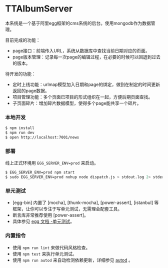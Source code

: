 # TTAlbumServer

本系统是一个基于阿里egg框架的cms系统的后台。使用mongodb作为数据管理。

目前完成的功能：
- page接口：前端传入URL，系统从数据库中查找当前日期对应的页面。
- page版本管理：记录每一次page的编辑过程，在必要的时候可以回退到过去的版本。

待开发的功能：
- 定时上线功能：urlmap模型加入日期和page的绑定，做到在制定的时间更新返回的page数据。
- 项目管理功能：多个页面已项目的形式组织在一起，方便后期页面查找。
- 子页面碎片：增加碎片数据模型，使得多个page能共享一个碎片。

### 本地开发
```bash
$ npm install
$ npm run dev
$ open http://localhost:7001/news
```

### 部署

线上正式环境用 `EGG_SERVER_ENV=prod` 来启动。

```bash
$ EGG_SERVER_ENV=prod npm start
$ sudo EGG_SERVER_ENV=prod nohup node dispatch.js > stdout.log 2> stderr.log &
```

### 单元测试
- [egg-bin] 内置了 [mocha], [thunk-mocha], [power-assert], [istanbul] 等框架，让你可以专注于写单元测试，无需理会配套工具。
- 断言库非常推荐使用 [power-assert]。
- 具体参见 [egg 文档 -单元测试](https://eggjs.org/zh-cn/core/unittest)。

### 内置指令

- 使用 `npm run lint` 来做代码风格检查。
- 使用 `npm test` 来执行单元测试。
- 使用 `npm run autod` 来自动检测依赖更新，详细参见 [autod](https://www.npmjs.com/package/autod) 。


[egg]: https://eggjs.org